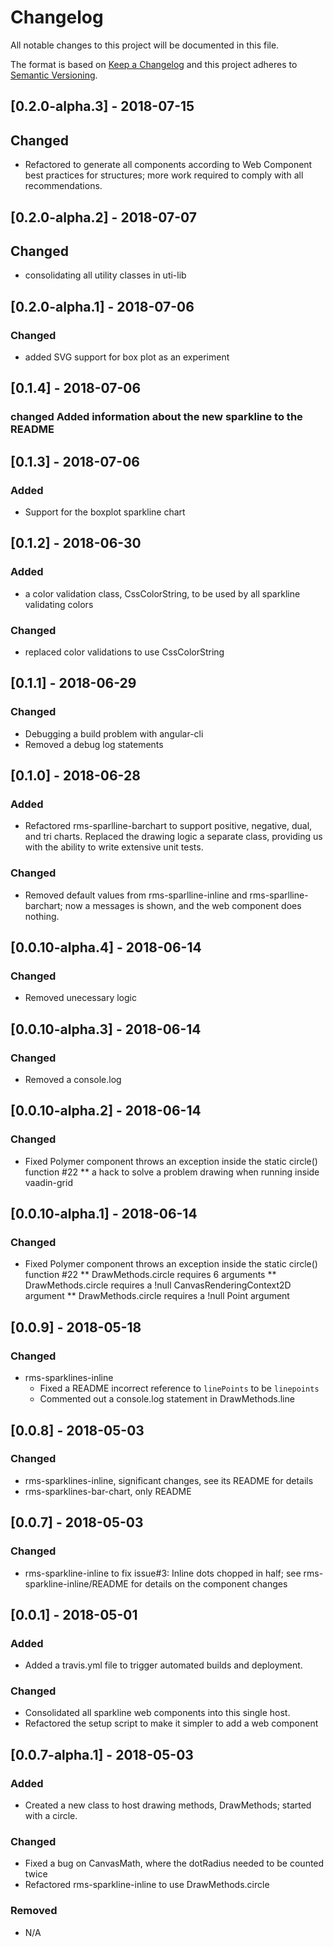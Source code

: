 # Changelog
All notable changes to this project will be documented in this file.

The format is based on [Keep a Changelog](http://keepachangelog.com/en/1.0.0/)
and this project adheres to [Semantic Versioning](http://semver.org/spec/v2.0.0.html).

## [0.2.0-alpha.3] - 2018-07-15
## Changed
* Refactored to generate all components according to Web Component best practices for structures; more work required to comply with all recommendations.


## [0.2.0-alpha.2] - 2018-07-07
## Changed
* consolidating all utility classes in uti-lib

## [0.2.0-alpha.1] - 2018-07-06
### Changed
* added SVG support for box plot as an experiment

## [0.1.4] - 2018-07-06
### changed Added information about the new sparkline to the README

## [0.1.3] - 2018-07-06
### Added
* Support for the boxplot sparkline chart

## [0.1.2] - 2018-06-30
### Added
* a color validation class, CssColorString, to be used by all sparkline validating colors

### Changed
* replaced color validations to use CssColorString

## [0.1.1] - 2018-06-29
### Changed
* Debugging a build problem with angular-cli
* Removed a debug log statements

## [0.1.0] - 2018-06-28
### Added
* Refactored rms-sparlline-barchart to support positive, negative, dual, and tri charts. Replaced the drawing logic a separate class, providing us with the ability to write extensive unit tests.

### Changed
* Removed default values from rms-sparlline-inline and rms-sparlline-barchart; now a messages is shown, and the web component does nothing.

## [0.0.10-alpha.4] - 2018-06-14
### Changed
* Removed unecessary logic
## [0.0.10-alpha.3] - 2018-06-14
### Changed
* Removed a console.log

## [0.0.10-alpha.2] - 2018-06-14
### Changed
* Fixed Polymer component throws an exception inside the static circle() function #22
** a hack to solve a problem drawing when running inside vaadin-grid

## [0.0.10-alpha.1] - 2018-06-14
### Changed
* Fixed Polymer component throws an exception inside the static circle() function #22
** DrawMethods.circle requires 6 arguments
** DrawMethods.circle requires a !null CanvasRenderingContext2D argument
** DrawMethods.circle requires a !null Point argument

## [0.0.9] - 2018-05-18
### Changed
* rms-sparklines-inline
  * Fixed a README incorrect reference to `linePoints` to be `linepoints`
  * Commented out a console.log statement  in DrawMethods.line

## [0.0.8] - 2018-05-03
### Changed
- rms-sparklines-inline, significant changes, see its README for details
- rms-sparklines-bar-chart, only README 

## [0.0.7] - 2018-05-03
### Changed
- rms-sparkline-inline to fix issue#3: Inline dots chopped in half; see rms-sparkline-inline/README for details on the component changes

## [0.0.1] - 2018-05-01
### Added
* Added a travis.yml file to trigger automated builds and deployment. 

### Changed
* Consolidated all sparkline web components into this single host.
* Refactored the setup script to make it simpler to add a web component


## [0.0.7-alpha.1] - 2018-05-03
### Added
- Created a new class to host drawing methods, DrawMethods; started with a circle.

### Changed
- Fixed a bug on CanvasMath, where the dotRadius needed to be counted twice
- Refactored rms-sparkline-inline to use DrawMethods.circle

### Removed
- N/A

